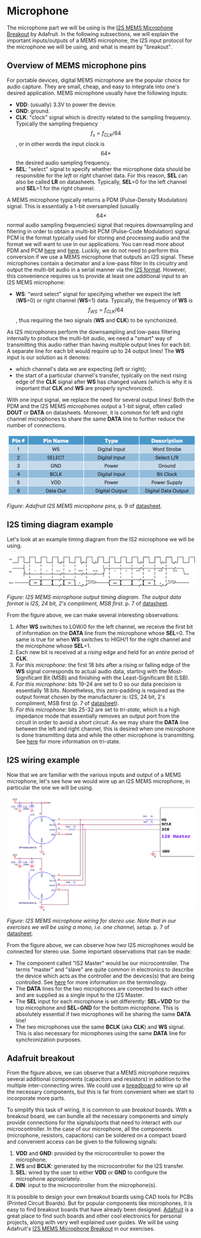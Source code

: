 # Microphone

The microphone part we will be using is the [I2S MEMS Microphone Breakout](https://learn.adafruit.com/adafruit-i2s-mems-microphone-breakout/overview) by Adafruit. In the following subsections, we will explain the important inputs/outputs of a MEMS microphone, the I2S input protocol for the microphone we will be using, and what is meant by "breakout".

## Overview of MEMS microphone pins

For portable devices, digital MEMS microphone are the popular choice for audio capture. They are small, cheap, and easy to integrate into one's desired application. MEMS microphone usually have the following inputs:

* **VDD**: \(usually\) 3.3V to power the device.
* **GND**: ground.
* **CLK**: "clock" signal which is directly related to the sampling 
frequency. Typically the sampling frequency $$f_s = f_{CLK}/64$$, or 
in other words the input clock is $$64 \times$$ the desired audio sampling frequency.
* **SEL**: "select" signal to specify whether the microphone data 
should be responsible for the _left_ or _right_ channel data. For 
this reason, **SEL** can also be called **LR** on datasheets. 
Typically, **SEL**=0 for the left channel and **SEL**=1 for the right channel.

A MEMS microphone typically returns a PDM \(Pulse-Density Modulation\) signal. This is essentially a 1-bit oversampled \(usually $$64 \times$$ normal audio sampling frequencies\) signal that requires downsampling and filtering in order to obtain a multi-bit PCM \(Pulse-Code Modulation\) signal. PCM is the format typically used for storing and processing audio and the format we will want to use in our applications. You can read more about PDM and PCM [here](http://users.ece.utexas.edu/~bevans/courses/rtdsp/lectures/10_Data_Conversion/AP_Understanding_PDM_Digital_Audio.pdf) and [here](https://en.wikipedia.org/wiki/Pulse-density_modulation). 
Luckily, we do not need to perform this conversion if we use a MEMS microphone that outputs an I2S signal. These microphones contain a decimator and a low-pass filter in its circuitry and output the multi-bit audio in a serial manner via the [I2S format](https://www.sparkfun.com/datasheets/BreakoutBoards/I2SBUS.pdf). However, this convenience requires us to provide at least one additional input to an I2S MEMS microphone:

* **WS**: "word select" signal for specifying whether we expect the left 
\(**WS**=0\) or right channel \(**WS**=1\) data. Typically, the frequency of 
**WS** is $$f_{WS} = f_{CLK}/64$$, thus requiring the two signals \(**WS** and **CLK**\) 
to be synchonized.

As I2S microphones perform the downsampling and low-pass filtering internally to produce the multi-bit audio, we need a "smart" way of transmitting this audio rather than having multiple output lines for each bit. A separate line for each bit would require up to 24 output lines! The **WS** input is our solution as it denotes:

* which channel's data we are expecting \(left or right\);
* the start of a particular channel's transfer, typically on the next 
rising edge of the **CLK** signal after **WS** has changed values 
\(which is why it is important that **CLK** and **WS** are properly 
synchronized\).

With one input signal, we replace the need for several output lines! Both the PDM and the I2S MEMS microphones output a 1-bit signal, often called **DOUT** or **DATA** on datasheets. Moreover, it is common for left and right channel microphones to share the same **DATA** line to further reduce the number of connections.

![](../../.gitbook/assets/sph0645lm4h_pins.png)

_Figure: Adafruit I2S MEMS microphone pins,_ p. 9 of [datasheet](https://cdn-shop.adafruit.com/product-files/3421/i2S+Datasheet.PDF).

## I2S timing diagram example

Let's look at an example timing diagram from the IS2 microphone we will be using.

![](../../.gitbook/assets/sph0645lm4h_mic_timing.png)

_Figure: I2S MEMS microphone output timing diagram. The output data format is I2S, 24 bit, 2's compliment, MSB first._ p. 7 of [datasheet](https://cdn-shop.adafruit.com/product-files/3421/i2S+Datasheet.PDF).

From the figure above, we can make several interesting observations:

1. After **WS** switches to LOW/0 for the left channel, we receive the first bit of information on the **DATA** line from the microphone 
whose **SEL**=0. The same is true for when **WS** switches to HIGH/1 
for the right channel and the microphone whose **SEL**=1.
2. Each new bit is received at a _rising_ edge and held for an _entire_ period of **CLK**.
3. _For this microphone_: the first 18 bits after a rising or falling edge of the **WS** signal corresponds to actual audio data, starting with the Most-Significant Bit \(MSB\) and finishing with the Least-Significant Bit \(LSB\).
4. _For this microphone_: bits 19-24 are set to 0 so our data precision is essentially 18 bits. Nonetheless, this zero-padding is required as the output format chosen by the manufacturer is: I2S, 24 bit, 2's compliment, MSB first \(p. 7 of [datasheet](https://cdn-shop.adafruit.com/product-files/3421/i2S+Datasheet.PDF)\).
5. _For this microphone_: bits 25-32 are set to _tri-state_, which is a high impedance mode that essentially removes an output port from the circuit in order to avoid a _short circuit_. As we may share the **DATA** line between the left and right channel, this is desired when one microphone is done transmitting data and while the other microphone is transmitting. See [here](https://en.wikipedia.org/wiki/Three-state_logic) for more information on tri-state.

## I2S wiring example

Now that we are familiar with the various inputs and output of a MEMS microphone, let's see how we would wire up an I2S MEMS microphone, in particular the one we will be using.

![](../../.gitbook/assets/sph0645lm4h_wiring.png)

_Figure: I2S MEMS microphone wiring for stereo use. Note that in our exercises we will be using a mono, i.e. one channel, setup._ p. 7 of [datasheet](https://cdn-shop.adafruit.com/product-files/3421/i2S+Datasheet.PDF).

From the figure above, we can observe how _two_ I2S microphones would be connected for stereo use. Some important observations that can be made:

* The component called "IS2 Master" would be our microcontroller. The 
terms "master" and "slave" are quite common in electronics to 
describe the device which acts as the controller and the devices\(s\) 
that are being controlled. See [here](https://www.techopedia.com/definition/2235/masterslave) for more information on the terminology.
* The **DATA** lines for the two microphones are connected to each 
other and are supplied as a single input to the I2S Master.
* The **SEL** input for each microphone is set differently: 
**SEL**=**VDD** for the top microphone and **SEL**=**GND** for the 
bottom microphone. This is absolutely essential if two microphones 
will be sharing the same **DATA** line!
* The two microphones use the same **BCLK** \(aka **CLK**\) and **WS** 
signal. This is also necessary for microphones using the same 
**DATA** line for synchronization purposes.

## Adafruit breakout

From the figure above, we can observe that a MEMS microphone requires several additional components \(capacitors and resistors\) in addition to the multiple inter-connecting wires. We could use a [breadboard](https://en.wikipedia.org/wiki/Breadboard) to wire up all the necessary components, but this is far from convenient when we start to incorporate more parts.

To simplify this task of wiring, it is common to use _breakout_ boards. With a breakout board, we can bundle all the necessary components and simply provide connections for the signals/ports that need to interact with our microcontroller. In the case of our microphone, all the components \(microphone, resistors, capacitors\) can be soldered on a compact board and convenient access can be given to the following signals:

1. **VDD** and **GND**: provided by the microcontroller to power the microphone.
2. **WS** and **BCLK**: generated by the microcontroller for the I2S transfer.
3. **SEL**: wired by the user to either **VDD** or **GND** to configure the microphone appropriately.
4. **DIN**: input to the microcontroller from the microphone\(s\).

It is possible to design your own breakout boards using CAD tools for PCBs \(Printed Circuit Boards\). But for popular components like microphones, it is easy to find breakout boards that have already been designed. [Adafruit](https://www.adafruit.com/category/42) is a great place to find such boards and other cool electronics for personal projects, along with very well explained user guides. We will be using Adafruit's [I2S MEMS Microphone Breakout](https://learn.adafruit.com/adafruit-i2s-mems-microphone-breakout/overview) in our exercises.

